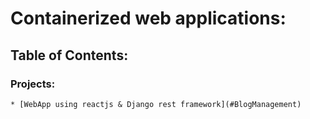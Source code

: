 # Containerized web applications:

## Table of Contents:
  ### Projects:
    * [WebApp using reactjs & Django rest framework](#BlogManagement)
    
